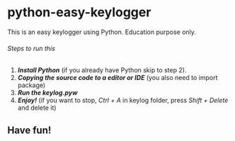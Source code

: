 # python-easy-keylogger
This is an easy keylogger using Python. Education purpose only.

###### Steps to run this
1. ***Install Python*** (if you already have Python skip to step 2).
2. ***Copying the source code to a editor or IDE***  (you also need to import package)
3. ***Run the keylog.pyw***
4. ***Enjoy!***
(if you want to stop, *Ctrl + A* in keylog folder, press *Shift + Delete* and delete it)
## Have fun!
